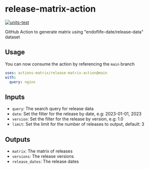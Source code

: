 # release-matrix-action

[![units-test](https://github.com/actions-matrix/release-matrix-action/actions/workflows/test.yml/badge.svg)](https://github.com/actions-matrix/release-matrix-action/actions/workflows/test.yml)

GitHub Action to generate matrix using "endoflife-date/release-data" dataset

## Usage

You can now consume the action by referencing the `main` branch

```yaml
uses: actions-matrix/release-matrix-action@main
with:
  query: nginx
```

## Inputs

- `query`: The search query for release data
- `date`: Set the filter for the release by date, e.g: 2023-01-01, 2023
- `version`: Set the filter for the release by version, e.g: 1.0
- `limit`: Set the limit for the number of releases to output, default: 3

## Outputs

- `matrix`: The matrix of releases
- `versions`: The release versions
- `release_dates`: The release dates

